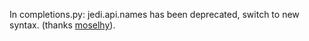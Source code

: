 In completions.py: jedi.api.names has been deprecated, switch to new syntax.
(thanks [moselhy](https://github.com/moselhy)).
